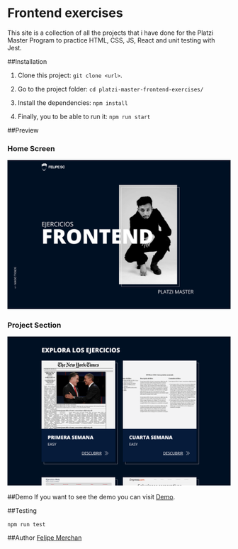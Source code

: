 # Frontend exercises

This site is a collection of all the projects that i have done for the Platzi Master Program to practice HTML, CSS, JS, React and unit testing with Jest.

##Installation

1. Clone this project: `git clone <url>`.

2. Go to the project folder: `cd platzi-master-frontend-exercises/`

3. Install the dependencies: `npm install`

4. Finally, you to be able to run it: `npm run start`

##Preview

### Home Screen

![Home Screen](https://github.com/FelipeMerchan/platzi-master-frontend-exercises/blob/master/src/images/preview-hero.png)

### Project Section

![Project Section](https://github.com/FelipeMerchan/platzi-master-frontend-exercises/blob/master/src/images/preview-section.png)

##Demo
If you want to see the demo you can visit [Demo](http://https://felipemerchan.github.io/platzi-master-frontend-exercises/ "Demo").

##Testing

    npm run test

##Author
[Felipe Merchan](https://github.com/FelipeMerchan "Felipe Merchan")
